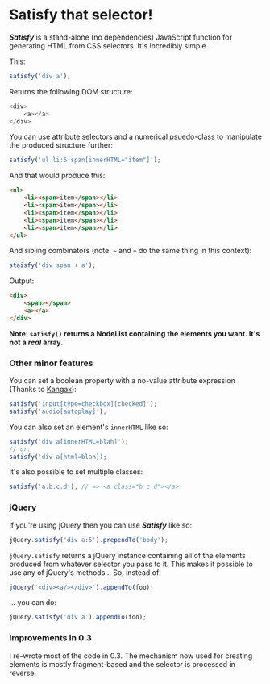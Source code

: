 # Satisfy that selector!

***Satisfy*** is a stand-alone (no dependencies) JavaScript function for generating HTML from CSS selectors. It's incredibly simple.

This:

```js
satisfy('div a');
```

Returns the following DOM structure:

```js
<div>
    <a></a>
</div>
```

You can use attribute selectors and a numerical psuedo-class to manipulate the produced structure further:

```js
satisfy('ul li:5 span[innerHTML="item"]');
```

And that would produce this:

```html
<ul>
    <li><span>item</span></li>
    <li><span>item</span></li>
    <li><span>item</span></li>
    <li><span>item</span></li>
    <li><span>item</span></li>
</ul>
```

And sibling combinators (note: `~` and `+` do the same thing in this context):

```js
staisfy('div span + a');
```

Output:

```html
<div>
    <span></span>
    <a></a>
</div>
```

**Note: `satisfy()` returns a NodeList containing the elements you want. It's not a *real* array.**

### Other minor features

You can set a boolean property with a no-value attribute expression (Thanks to [Kangax](http://twitter.com/kangax/status/13569875690)):

```js
satisfy('input[type=checkbox][checked]');
satisfy('audio[autoplay]');
```

You can also set an element's `innerHTML` like so:

```js
satisfy('div a[innerHTML=blah]');
// or:
satisfy('div a[html=blah]);
```
    
It's also possible to set multiple classes:

```js
satisfy('a.b.c.d'); // => <a class="b c d"></a>
```

### jQuery

If you're using jQuery then you can use ***Satisfy*** like so:

```js
jQuery.satisfy('div a:5').prependTo('body');
```
    
`jQuery.satisfy` returns a jQuery instance containing all of the elements produced from whatever selector you pass to it. This makes it possible to use any of jQuery's methods... So, instead of:

```js
jQuery('<div><a/></div>').appendTo(foo);
```
    
... you can do:

```js
jQuery.satisfy('div a').appendTo(foo);
```

### Improvements in 0.3

I re-wrote most of the code in 0.3. The mechanism now used for creating elements is mostly fragment-based and the selector is processed in reverse.
